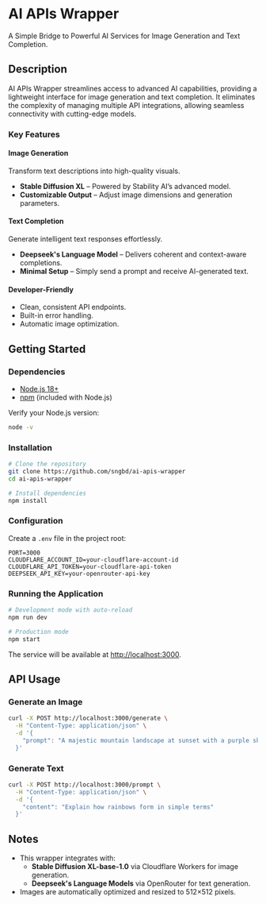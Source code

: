 # AI APIs Wrapper  

A Simple Bridge to Powerful AI Services for Image Generation and Text Completion.  

## Description  

AI APIs Wrapper streamlines access to advanced AI capabilities, providing a lightweight interface for image generation and text completion. It eliminates the complexity of managing multiple API integrations, allowing seamless connectivity with cutting-edge models.  

### Key Features  

#### **Image Generation**  
Transform text descriptions into high-quality visuals.  
- **Stable Diffusion XL** – Powered by Stability AI’s advanced model.  
- **Customizable Output** – Adjust image dimensions and generation parameters.  

#### **Text Completion**  
Generate intelligent text responses effortlessly.  
- **Deepseek's Language Model** – Delivers coherent and context-aware completions.  
- **Minimal Setup** – Simply send a prompt and receive AI-generated text.  

#### **Developer-Friendly**  
- Clean, consistent API endpoints.  
- Built-in error handling.  
- Automatic image optimization.  

## Getting Started  

### Dependencies  
- [Node.js 18+](https://nodejs.org/en/download/)  
- [npm](https://www.npmjs.com/) (included with Node.js)  

Verify your Node.js version:  

```bash
node -v
```  

### Installation  

```bash
# Clone the repository
git clone https://github.com/sngbd/ai-apis-wrapper
cd ai-apis-wrapper

# Install dependencies
npm install
```  

### Configuration  

Create a `.env` file in the project root:  

```plaintext
PORT=3000
CLOUDFLARE_ACCOUNT_ID=your-cloudflare-account-id
CLOUDFLARE_API_TOKEN=your-cloudflare-api-token
DEEPSEEK_API_KEY=your-openrouter-api-key
```  

### Running the Application  

```bash
# Development mode with auto-reload
npm run dev

# Production mode
npm start
```  

The service will be available at [http://localhost:3000](http://localhost:3000).  

## API Usage  

### **Generate an Image**  

```bash
curl -X POST http://localhost:3000/generate \
  -H "Content-Type: application/json" \
  -d '{
    "prompt": "A majestic mountain landscape at sunset with a purple sky"
  }'
```  

### **Generate Text**  

```bash
curl -X POST http://localhost:3000/prompt \
  -H "Content-Type: application/json" \
  -d '{
    "content": "Explain how rainbows form in simple terms"
  }'
```  

## Notes  

- This wrapper integrates with:  
  - **Stable Diffusion XL-base-1.0** via Cloudflare Workers for image generation.  
  - **Deepseek's Language Models** via OpenRouter for text generation.  
- Images are automatically optimized and resized to 512×512 pixels.  
